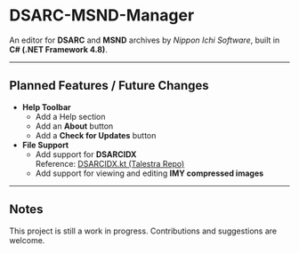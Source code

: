 # DSARC-MSND-Manager

An editor for **DSARC** and **MSND** archives by *Nippon Ichi Software*, built in **C# (.NET Framework 4.8)**.

---

## Planned Features / Future Changes

- **Help Toolbar**
  - Add a Help section
  - Add an **About** button
  - Add a **Check for Updates** button
- **File Support**
  - Add support for **DSARCIDX**  
    Reference: [DSARCIDX.kt (Talestra Repo)](https://github.com/talestra/talestrakt/blob/master/%40old/game-criminalgirls/src/com/talestra/criminalgirls/DSARCIDX.kt)
  - Add support for viewing and editing **IMY compressed images**

---

## Notes
This project is still a work in progress. Contributions and suggestions are welcome.
